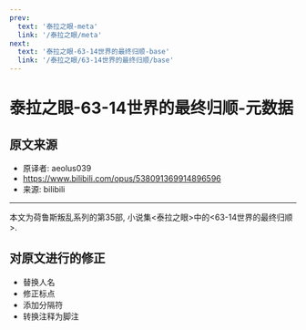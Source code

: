 ```yaml
---
prev:
  text: '泰拉之眼-meta'
  link: '/泰拉之眼/meta'
next:
  text: '泰拉之眼-63-14世界的最终归顺-base'
  link: '/泰拉之眼/63-14世界的最终归顺/base'
---
```


# 泰拉之眼-63-14世界的最终归顺-元数据

## 原文来源

+ 原译者: aeolus039
+ <https://www.bilibili.com/opus/538091369914896596>
+ 来源: bilibili

--------

本文为荷鲁斯叛乱系列的第35部, 小说集<泰拉之眼>中的<63-14世界的最终归顺>.

## 对原文进行的修正

+ 替换人名
+ 修正标点
+ 添加分隔符
+ 转换注释为脚注
